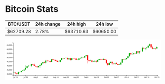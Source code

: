 # Bitcoin Stats

BTC/USDT|24h change|24h high|24h low|
|---|---|---|---|
|$62709.28|2.78%|$63710.63|$60650.00|

<img src="./chart.svg">
